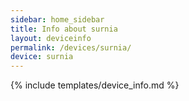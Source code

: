 ```yaml
---
sidebar: home_sidebar
title: Info about surnia
layout: deviceinfo
permalink: /devices/surnia/
device: surnia
---
```

{% include templates/device_info.md %}
